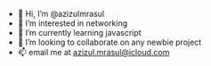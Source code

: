- 👋 Hi, I’m @azizulmrasul
- 👀 I’m interested in networking
- 🌱 I’m currently learning javascript
- 💞️ I’m looking to collaborate on any newbie project
- 📫 email me at azizul.mrasul@icloud.com

<!---
azizulmrasul/azizulmrasul is a ✨ special ✨ repository because its `README.md` (this file) appears on your GitHub profile.
You can click the Preview link to take a look at your changes.
--->
